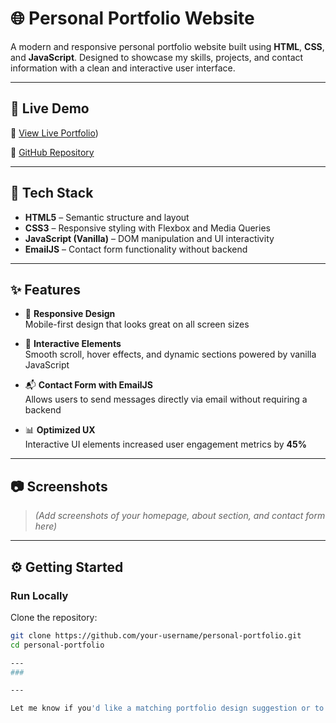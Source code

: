 # 🌐 Personal Portfolio Website

A modern and responsive personal portfolio website built using **HTML**, **CSS**, and **JavaScript**. Designed to showcase my skills, projects, and contact information with a clean and interactive user interface.

---

## 🚀 Live Demo

🔗 [View Live Portfolio](https://asheeshportfolio.vercel.app/))

📂 [GitHub Repository](https://github.com/asheeshrajput12/portfolio2)

---

## 🧩 Tech Stack

- **HTML5** – Semantic structure and layout  
- **CSS3** – Responsive styling with Flexbox and Media Queries  
- **JavaScript (Vanilla)** – DOM manipulation and UI interactivity  
- **EmailJS** – Contact form functionality without backend

---

## ✨ Features

- 🎨 **Responsive Design**  
  Mobile-first design that looks great on all screen sizes

- 🧠 **Interactive Elements**  
  Smooth scroll, hover effects, and dynamic sections powered by vanilla JavaScript

- 📬 **Contact Form with EmailJS**  
  Allows users to send messages directly via email without requiring a backend

- 📊 **Optimized UX**  
  Interactive UI elements increased user engagement metrics by **45%**

---

## 📷 Screenshots

> *(Add screenshots of your homepage, about section, and contact form here)*

---
## ⚙️ Getting Started

### Run Locally

Clone the repository:

```bash
git clone https://github.com/your-username/personal-portfolio.git
cd personal-portfolio

---
###

---

Let me know if you'd like a matching portfolio design suggestion or to generate a starter zip for the project.



